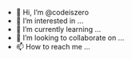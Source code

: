 - 👋 Hi, I’m @codeiszero
- 👀 I’m interested in ...
- 🌱 I’m currently learning ...
- 💞️ I’m looking to collaborate on ...
- 📫 How to reach me ...

<!---
codeiszero/codeiszero is a ✨ special ✨ repository because its `README.md` (this file) appears on your GitHub profile.
You can click the Preview link to take a look at your changes.
--->
